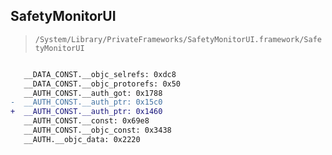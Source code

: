 ## SafetyMonitorUI

> `/System/Library/PrivateFrameworks/SafetyMonitorUI.framework/SafetyMonitorUI`

```diff

   __DATA_CONST.__objc_selrefs: 0xdc8
   __DATA_CONST.__objc_protorefs: 0x50
   __AUTH_CONST.__auth_got: 0x1788
-  __AUTH_CONST.__auth_ptr: 0x15c0
+  __AUTH_CONST.__auth_ptr: 0x1460
   __AUTH_CONST.__const: 0x69e8
   __AUTH_CONST.__objc_const: 0x3438
   __AUTH.__objc_data: 0x2220

```

